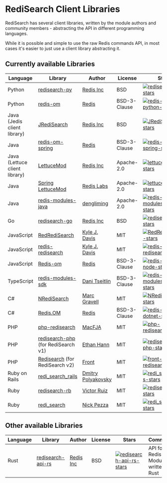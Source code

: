# RediSearch Client Libraries

RediSearch has several client libraries, written by the module authors and community members - abstracting the API in different programming languages. 

While it is possible and simple to use the raw Redis commands API, in most cases it's easier to just use a client library abstracting it. 

## Currently available Libraries

| Language | Library | Author | License | Stars |
|----------|---------|--------|---------|-------|
|Python | [redisearch-py][redisearch-py-url] | [Redis Inc][redisearch-py-author] | BSD | [![redisearch-py-stars]][redisearch-py-url] |
| Python | [redis-om][redis-om-python-url] | [Redis][redis-om-python-author] | BSD-3-Clause | [![redis-om-python-stars]][redis-om-python-url] |
| Java (Jedis client library) | [JRediSearch][JRediSearch-url] | [Redis Inc][JRediSearch-author] | BSD | [![JRediSearch-stars]][JRediSearch-url]|
| Java | [redis-om-spring][redis-om-spring-url] | [Redis][redis-om-spring-author] | BSD-3-Clause | [![redis-om-spring-stars]][redis-om-spring-url] |
| Java (Lettuce client library) | [LettuceMod][lettucemod-url] | [Redis Inc][lettucemod-author] | Apache-2.0 | [![lettucemod-stars]][lettucemod-url]|
| Java | [Spring LettuceMod][lettucemod-url] | [Redis Labs][lettucemod-author] | Apache-2.0 | [![lettucemod-stars]][lettucemod-url]|
| Java | [redis-modules-java][redis-modules-java-url] | [dengliming][redis-modules-java-author] | Apache-2.0 | [![redis-modules-java-stars]][redis-modules-java-url]|
| Go | [redisearch-go][redisearch-go-url] | [Redis Inc][redisearch-go-author] | BSD | [![redisearch-go-stars]][redisearch-go-url] | 
| JavaScript | [RedRediSearch][RedRediSearch-url] | [Kyle J. Davis][RedRediSearch-author] | MIT |[![RedRediSearch-stars]][RedRediSearch-url]|
| JavaScript | [redis-redisearch][redis-redisearch-url] | [Kyle J. Davis][redis-redisearch-author] | MIT | [![redis-redisearch-stars]][redis-redisearch-url]|
| JavaScript | [Redis-om][redis-om-node-url] | [Redis][redis-om-node-author] | BSD-3-Clause | [![redis-om-node-stars]][redis-om-node-url] |
| TypeScript | [redis-modules-sdk][redis-modules-sdk-url] | [Dani Tseitlin][redis-modules-sdk-author] | BSD-3-Clause | [![redis-modules-sdk-stars]][redis-modules-sdk-url]|
| C# | [NRediSearch][NRediSearch-url] | [Marc Gravell][NRediSearch-author] | MIT | [![NRediSearch-stars]][NRediSearch-url] |
| C# | [Redis.OM][redis-om-dotnet-url] | [Redis][redis-om-dotnet-author] | BSD-3-Clause | [![redis-om-dotnet-stars]][redis-om-dotnet-url] |
| PHP | [php-redisearch][php-redisearch-url] | [MacFJA][php-redisearch-author] | MIT | [![php-redisearch-stars]][php-redisearch-url] |
| PHP | [redisearch-php][redisearch-php-url] (for RediSearch v1)| [Ethan Hann][redisearch-php-author] | MIT | [![redisearch-php-stars]][redisearch-php-url] |
| PHP | [Redisearch][front-redisearch-url] (for RediSearch v2)| [Front][front-redisearch-author] | MIT | [![front-redisearch-stars]][front-redisearch-url] |
| Ruby on Rails | [redi_search_rails][redi_search_rails-url] | [Dmitry Polyakovsky][redi_search_rails-author] | MIT | [![redi_search_rails-stars]][redi_search_rails-url]|
| Ruby | [redisearch-rb][redisearch-rb-url] | [Victor Ruiz][redisearch-rb-author] | MIT | [![redisearch-rb-stars]][redisearch-rb-url]|
| Ruby | [redi_search][redi_search-url] | [Nick Pezza][redi_search-author] | MIT | [![redi_search-stars]][redi_search-url] |

[redisearch-py-url]: https://github.com/RediSearch/redisearch-py
[redisearch-py-author]: https://redis.com
[redisearch-py-stars]: https://img.shields.io/github/stars/RediSearch/redisearch-py.svg?style=social&amp;label=Star&amp;maxAge=2592000

[JRediSearch-url]: https://github.com/RediSearch/JRediSearch
[JRediSearch-author]: https://redis.com
[JRediSearch-stars]: https://img.shields.io/github/stars/RediSearch/JRediSearch.svg?style=social&amp;label=Star&amp;maxAge=2592000

[lettucemod-url]: https://github.com/redis-developer/lettucemod
[lettucemod-author]: https://redis.com
[lettucemod-stars]: https://img.shields.io/github/stars/redis-developer/lettucemod.svg?style=social&amp;label=Star&amp;maxAge=2592000

[spring-redisearch-url]: https://github.com/RediSearch/spring-redisearch
[spring-redisearch-author]: https://redis.com
[spring-redisearch-stars]: https://img.shields.io/github/stars/RediSearch/spring-redisearch.svg?style=social&amp;label=Star&amp;maxAge=2592000

[redis-modules-java-url]: https://github.com/dengliming/redis-modules-java
[redis-modules-java-author]: https://github.com/dengliming
[redis-modules-java-stars]: https://img.shields.io/github/stars/dengliming/redis-modules-java.svg?style=social&amp;label=Star&amp;maxAge=2592000

[redisearch-go-url]: https://github.com/RediSearch/redisearch-go
[redisearch-go-author]: https://redis.com
[redisearch-go-stars]: https://img.shields.io/github/stars/RediSearch/redisearch-go.svg?style=social&amp;label=Star&amp;maxAge=2592000

[RedRediSearch-url]: https://github.com/stockholmux/redredisearch
[RedRediSearch-author]: https://github.com/stockholmux
[RedRediSearch-stars]: https://img.shields.io/github/stars/stockholmux/redredisearch.svg?style=social&amp;label=Star&amp;maxAge=2592000

[redis-redisearch-url]: https://github.com/stockholmux/node_redis-redisearch
[redis-redisearch-author]: https://github.com/stockholmux
[redis-redisearch-stars]: https://img.shields.io/github/stars/stockholmux/node_redis-redisearch.svg?style=social&amp;label=Star&amp;maxAge=2592000

[redis-modules-sdk-url]: https://github.com/danitseitlin/redis-modules-sdk
[redis-modules-sdk-author]: https://github.com/danitseitlin
[redis-modules-sdk-stars]: https://img.shields.io/github/stars/danitseitlin/redis-modules-sdk.svg?style=social&amp;label=Star&amp;maxAge=2592000

[NRediSearch-url]: https://libraries.io/nuget/NRediSearch
[NRediSearch-author]: https://github.com/StackExchange/
[NRediSearch-stars]: https://img.shields.io/github/stars/StackExchange/NRediSearch.svg?style=social&amp;label=Star&amp;maxAge=2592000

[redisearch-php-url]: https://github.com/ethanhann/redisearch-php
[redisearch-php-author]: https://github.com/ethanhann
[redisearch-php-stars]: https://img.shields.io/github/stars/ethanhann/redisearch-php.svg?style=social&amp;label=Star&amp;maxAge=2592000

[php-redisearch-url]: https://github.com/MacFJA/php-redisearch
[php-redisearch-author]: https://github.com/MacFJA
[php-redisearch-stars]: https://img.shields.io/github/stars/MacFJA/php-redisearch.svg?style=social&amp;label=Star&amp;maxAge=2592000

[front-redisearch-url]: https://github.com/front/redisearch
[front-redisearch-author]: https://github.com/front/
[front-redisearch-stars]: https://img.shields.io/github/stars/front/redisearch.svg?style=social&amp;label=Star&amp;maxAge=2592000

[redi_search_rails-url]: https://github.com/dmitrypol/redi_search_rails
[redi_search_rails-author]: https://github.com/dmitrypol
[redi_search_rails-stars]: https://img.shields.io/github/stars/dmitrypol/redi_search_rails.svg?style=social&amp;label=Star&amp;maxAge=2592000

[redisearch-rb-url]: https://github.com/vruizext/redisearch-rb
[redisearch-rb-author]: https://github.com/vruizext
[redisearch-rb-stars]: https://img.shields.io/github/stars/vruizext/redisearch-rb.svg?style=social&amp;label=Star&amp;maxAge=2592000

[redi_search-url]: https://github.com/npezza93/redi_search
[redi_search-author]: https://github.com/npezza93
[redi_search-stars]: https://img.shields.io/github/stars/npezza93/redi_search.svg?style=social&amp;label=Star&amp;maxAge=2592000

[redis-om-python-url]: https://github.com/redis/redis-om-python
[redis-om-python-author]: https://redis.com
[redis-om-python-stars]: https://img.shields.io/github/stars/redis/redis-om-python.svg?style=social&amp;label=Star&amp;maxAge=2592000

[redis-om-spring-url]: https://github.com/redis/redis-om-spring
[redis-om-spring-author]: https://redis.com
[redis-om-spring-stars]: https://img.shields.io/github/stars/redis/redis-om-spring.svg?style=social&amp;label=Star&amp;maxAge=2592000

[redis-om-node-url]: https://github.com/redis/redis-om-node
[redis-om-node-author]: https://redis.com
[redis-om-node-stars]: https://img.shields.io/github/stars/redis/redis-om-node.svg?style=social&amp;label=Star&amp;maxAge=2592000

[redis-om-dotnet-url]: https://github.com/redis/redis-om-dotnet
[redis-om-dotnet-author]: htts://redis.com
[redis-om-dotnet-stars]: https://img.shields.io/github/stars/redis/redis-om-dotnet.svg?style=social&amp;label=Star&amp;maxAge=2592000

## Other available Libraries

| Language | Library | Author | License | Stars | Comments |
|----------|---------|--------|---------|-------|----------|
| Rust | [redisearch-api-rs][redisearch-api-rs-url] | [Redis Inc][redisearch-api-rs-author] | BSD | [![redisearch-api-rs-stars]][redisearch-api-rs-url] | API for Redis Modules written in Rust |

[redisearch-api-rs-url]: https://github.com/RediSearch/redisearch-api-rs
[redisearch-api-rs-author]: https://redis.com
[redisearch-api-rs-stars]: https://img.shields.io/github/stars/RediSearch/redisearch-api-rs.svg?style=social&amp;label=Star&amp;maxAge=2592000
